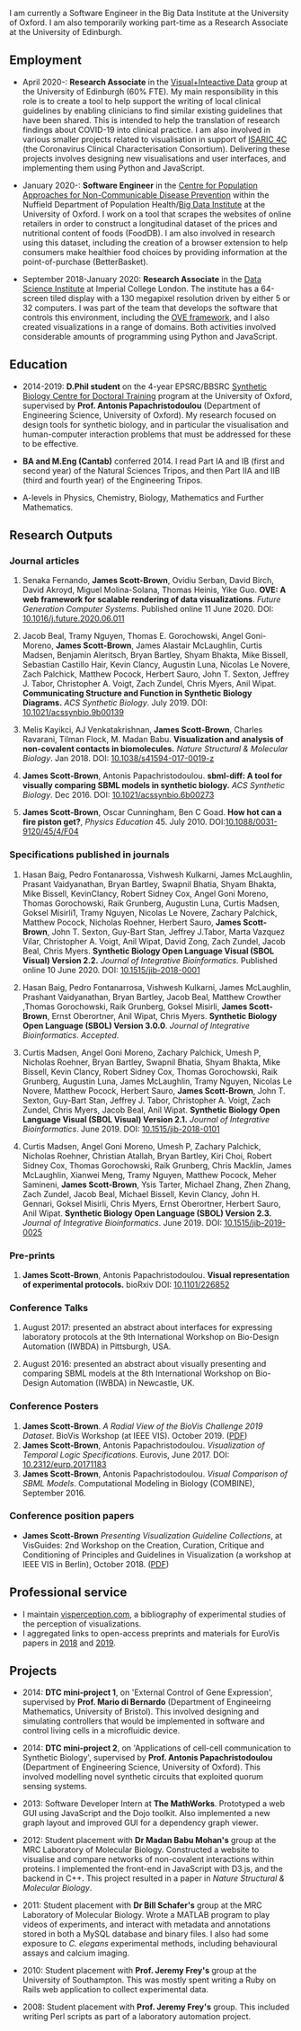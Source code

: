 
I am currently a Software Engineer in the Big Data Institute at the University of Oxford. I am also temporarily working part-time as a Research Associate at the University of Edinburgh.


## Employment

* April 2020-: **Research Associate** in the [Visual+Inteactive Data](https://visualinteractivedata.github.io/bach.html) group at the University of Edinburgh (60% FTE).
My main responsibility in this role is to create a tool to help support the writing of local clinical guidelines by enabling clinicians to find similar existing guidelines that have been shared.
This is intended to help the translation of research findings about COVID-19 into clinical practice.
I am also involved in various smaller projects related to visualisation in support of [ISARIC 4C](isaric4c.net/) (the Coronavirus Clinical Characterisation Consortium).
Delivering these projects involves designing new visualisations and user interfaces, and implementing them using Python and JavaScript.

* January 2020-: **Software Engineer** in the [Centre for Population Approaches for Non-Communicable Disease Prevention](https://www.ndph.ox.ac.uk/cpnp) within the Nuffield Department of Population Health/[Big Data Institute](https://www.bdi.ox.ac.uk/) at the University of Oxford. I work on a tool that scrapes the websites of online retailers in order to construct a longitudinal dataset of the prices and nutritional content of foods (FoodDB). I am also involved in research using this dataset, including the creation of a browser extension to help consumers make healthier food choices by providing information at the point-of-purchase (BetterBasket).

* September 2018-January 2020: **Research Associate** in the [Data Science Institute](https://www.imperial.ac.uk/data-science/) at Imperial College London. The institute has a 64-screen tiled display with a 130 megapixel resolution driven by either 5 or 32 computers. I was part of the team that develops the software that controls this environment, including the [OVE framework](https://ove.readthedocs.io/en/stable/), and I also created visualizations in a range of domains. Both activities involved considerable amounts of programming using Python and JavaScript.


## Education

*  2014-2019: **D.Phil student** on the 4-year EPSRC/BBSRC [Synthetic Biology Centre for Doctoral Training](http://www.synbio-cdt.ac.uk/) program at the University of Oxford, supervised by **Prof. Antonis Papachristodoulou** (Department of Engineering Science, University of Oxford). My research focused on design tools for synthetic biology, and in particular the visualisation and human-computer interaction problems that must be addressed for these to be effective.

* **BA and M.Eng (Cantab)** conferred 2014. I read Part IA and IB (first and second year) of the Natural Sciences Tripos, and then Part IIA and IIB (third and fourth year) of the Engineering Tripos.

* A-levels in Physics, Chemistry, Biology, Mathematics and Further Mathematics.

## Research Outputs

### Journal articles

1. Senaka Fernando, **James Scott-Brown**, Ovidiu Serban, David Birch, David Akroyd, Miguel Molina-Solana, Thomas Heinis, Yike Guo. **OVE: A web framework for scalable rendering of data visualizations**. *Future Generation Computer Systems*. Published online 11 June 2020. DOI: [10.1016/j.future.2020.06.011](https://doi.org/10.1016/j.future.2020.06.011)

1. Jacob Beal, Tramy Nguyen, Thomas E. Gorochowski, Angel Goni-Moreno, **James Scott-Brown**, James Alastair McLaughlin, Curtis Madsen, Benjamin Aleritsch, Bryan Bartley, Shyam Bhakta, Mike Bissell, Sebastian Castillo Hair, Kevin Clancy, Augustin Luna, Nicolas Le Novere, Zach Palchick, Matthew Pocock, Herbert Sauro, John T. Sexton, Jeffrey J. Tabor, Christopher A. Voigt, Zach Zundel, Chris Myers, Anil Wipat. **Communicating Structure and Function in Synthetic Biology Diagrams.** *ACS Synthetic Biology*. July 2019. DOI: [10.1021/acssynbio.9b00139](http://dx.doi.org/10.1021/acssynbio.9b00139)

1. Melis Kayikci, AJ Venkatakrishnan, **James Scott-Brown**, Charles Ravarani, Tilman Flock, M. Madan Babu. **Visualization and analysis of non-covalent contacts in biomolecules.** *Nature Structural & Molecular Biology*. Jan 2018. DOI: [10.1038/s41594-017-0019-z](http://dx.doi.org/10.1038/s41594-017-0019-z)

1. **James Scott-Brown**, Antonis Papachristodoulou. **sbml-diff: A tool for visually comparing SBML models in synthetic biology.**  *ACS Synthetic Biology*. Dec 2016. DOI: [10.1021/acssynbio.6b00273](http://dx.doi.org/10.1021/acssynbio.6b00273)

1. **James Scott-Brown**, Oscar Cunningham, Ben C Goad. **How hot can a fire piston get?**, *Physics Education* 45. July 2010. DOI:[10.1088/0031-9120/45/4/F04](http://dx.doi.org/10.1088/0031-9120/45/4/F04)


### Specifications published in journals

1. Hasan Baig, Pedro Fontanarossa, Vishwesh Kulkarni, James McLaughlin, Prasant Vaidyanathan, Bryan Bartley, Swapnil Bhatia, Shyam Bhakta, Mike Bissell, KevinClancy, Robert Sidney Cox, Angel Goni Moreno, Thomas Gorochowski, Raik Grunberg, Augustin Luna, Curtis Madsen, Goksel Misirli1, Tramy Nguyen, Nicolas Le Novere, Zachary Palchick, Matthew Pocock, Nicholas Roehner, Herbert Sauro, **James Scott-Brown**, John T. Sexton, Guy-Bart Stan, Jeffrey J.Tabor, Marta Vazquez Vilar, Christopher A. Voigt, Anil Wipat, David Zong, Zach Zundel, Jacob Beal, Chris Myers. **Synthetic Biology Open Language Visual (SBOL Visual) Version 2.2.** *Journal of Integrative Bioinformatics*. 
Published online 10 June 2020. DOI: [10.1515/jib-2018-0001](https://doi.org/10.1515/jib-2018-0001)

1. Hasan Baig, Pedro Fontanarrosa, Vishwesh Kulkarni, James McLaughlin, Prashant Vaidyanathan, Bryan Bartley, Jacob Beal, Matthew Crowther ,Thomas Gorochowski, Raik Grunberg, Goksel Misirli, **James Scott-Brown**, Ernst Oberortner, Anil Wipat, Chris Myers. **Synthetic Biology Open Language (SBOL) Version 3.0.0**. *Journal of Integrative Bioinformatics*. *Accepted*. 

1. Curtis Madsen, Angel Goni Moreno, Zachary Palchick, Umesh P, Nicholas Roehner, Bryan Bartley, Swapnil Bhatia, Shyam Bhakta, Mike Bissell, Kevin Clancy, Robert Sidney Cox, Thomas Gorochowski, Raik Grunberg, Augustin Luna, James McLaughlin, Tramy Nguyen, Nicolas Le Novere, Matthew Pocock, Herbert Sauro, **James Scott-Brown**, John T. Sexton, Guy-Bart Stan, Jeffrey J. Tabor, Christopher A. Voigt, Zach Zundel, Chris Myers, Jacob Beal, Anil Wipat. **Synthetic Biology Open Language Visual (SBOL Visual) Version 2.1.** *Journal of Integrative Bioinformatics*. June 2019. DOI: [10.1515/jib-2018-0101](https://doi.org/10.1515/jib-2018-0101)

1. Curtis Madsen, Angel Goni Moreno, Umesh P, Zachary Palchick, Nicholas Roehner, Christian Atallah, Bryan Bartley, Kiri Choi, Robert Sidney Cox, Thomas Gorochowski, Raik Grunberg, Chris Macklin, James McLaughlin, Xianwei Meng, Tramy Nguyen, Matthew Pocock, Meher Samineni, **James Scott-Brown**, Ysis Tarter, Michael Zhang, Zhen Zhang, Zach Zundel, Jacob Beal, Michael Bissell, Kevin Clancy, John H. Gennari, Goksel Misirli, Chris Myers, Ernst Oberortner, Herbert Sauro, Anil Wipat. **Synthetic Biology Open Language (SBOL) Version 2.3.** *Journal of Integrative Bioinformatics*. June 2019. DOI: [10.1515/jib-2019-0025](https://doi.org/10.1515/jib-2019-0025)


### Pre-prints

1.  **James Scott-Brown**, Antonis Papachristodoulou. **Visual representation of experimental protocols.** bioRxiv DOI: [10.1101/226852](https://doi.org/10.1101/226852)


### Conference Talks

1. August 2017: presented an abstract about interfaces for expressing laboratory protocols at the 9th International Workshop on Bio-Design Automation (IWBDA) in Pittsburgh, USA.

1. August 2016: presented an abstract about visually presenting and comparing SBML models at the 8th International Workshop on Bio-Design Automation (IWBDA) in Newcastle, UK. 

### Conference Posters

1. **James Scott-Brown**. *A Radial View of the BioVis Challenge 2019 Dataset*. BioVis Workshop (at IEEE VIS). October 2019. ([PDF](http://blog.jamesscottbrown.com/biovis_contest_2019/poster.pdf))
1. **James Scott-Brown**, Antonis Papachristodoulou. *Visualization of Temporal Logic Specifications*. Eurovis, June 2017. DOI: [10.2312/eurp.20171183](http://dx.doi.org/10.2312/eurp.20171183)
1. **James Scott-Brown**, Antonis Papachristodoulou. *Visual Comparison of SBML Models*. Computational Modeling in Biology (COMBINE), September 2016.

### Conference position papers

* **James Scott-Brown** *Presenting Visualization Guideline Collections*, at VisGuides:
2nd Workshop on the Creation, Curation, Critique and Conditioning of Principles and Guidelines in Visualization (a workshop at IEEE VIS in Berlin), October 2018. ([PDF](https://c4pgv.dbvis.de/Scott-Brown_2018.pdf))


## Professional service
* I maintain [visperception.com](http://visperception.com), a bibliography of experimental studies of the perception of visualizations.
* I aggregated links to open-access preprints and materials for EuroVis papers in [2018](http://oa-eurovis.jamesscottbrown.com/2018) and [2019](http://oa-eurovis.jamesscottbrown.com/2019/).

## Projects

* 2014: **DTC mini-project 1**, on 'External Control of Gene Expression', supervised by **Prof. Mario di Bernardo** (Department of Engineeirng Mathematics, University of Bristol). This involved designing and simulating controllers that would be implemented in software and control living cells in a microfluidic device. 

* 2014: **DTC mini-project 2**, on 'Applications of cell-cell communication to Synthetic Biology', supervised by **Prof. Antonis Papachristodoulou** (Department of Engineering Science, University of Oxford). This involved modelling novel synthetic circuits that exploited quorum sensing systems.

* 2013: Software Developer Intern at **The MathWorks**. Prototyped a web GUI using JavaScript and the Dojo toolkit. Also implemented a new graph layout and improved GUI for a dependency graph viewer.

* 2012: Student placement with **Dr Madan Babu Mohan's** group at the MRC Laboratory of Molecular Biology. Constructed a website to visualise and compare networks of non-covalent interactions within proteins. I implemented the front-end in JavaScript with D3.js, and the backend in C++. This project resulted in a paper in *Nature Structural & Molecular Biology*.

* 2011: Student placement with **Dr Bill Schafer's** group at the MRC Laboratory of Molecular Biology. Wrote a MATLAB program to play videos of experiments, and interact with metadata and annotations stored in both a MySQL database and binary files. I also had some exposure to *C. elegans* experimental methods, including behavioural assays and calcium imaging.

* 2010: Student placement with **Prof. Jeremy Frey's** group at the University of Southampton. This was mostly spent writing a Ruby on Rails web application to collect experimental data.

* 2008: Student placement with **Prof. Jeremy Frey's** group. This included writing Perl scripts as part of a laboratory automation project.
